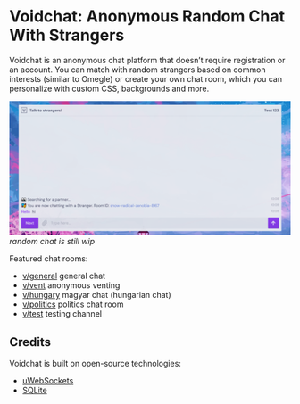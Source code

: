 # Voidchat: Anonymous Random Chat With Strangers

Voidchat is an anonymous chat platform that doesn’t require registration or an account. You can match with random strangers based on common interests (similar to Omegle) or create your own chat room, which you can personalize with custom CSS, backgrounds and more.

![omegle alternatives](/images/voidchat-talk-to-strangers.png)
*random chat is still wip*

Featured chat rooms:

  - [v/general](https://voidchat.org) general chat
  - [v/vent](https://voidchat.org/v/vent) anonymous venting
  - [v/hungary](https://voidchat.org/v/hungary) magyar chat (hungarian chat)
  - [v/politics](https://voidchat.org/v/politics) politics chat room
  - [v/test](https://voidchat.org/v/test) testing channel

## Credits

Voidchat is built on open-source technologies:

  - [uWebSockets](https://github.com/uNetworking/uWebSockets)
  - [SQLite](https://www.sqlite.org)
